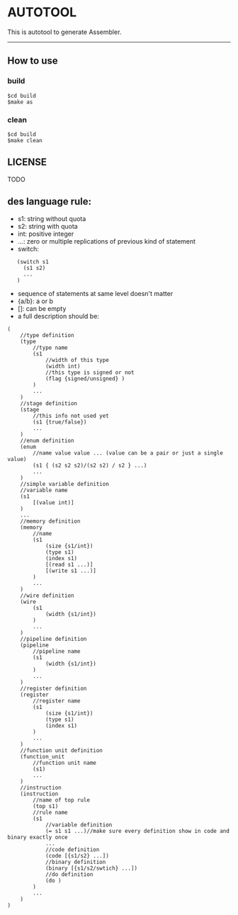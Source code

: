 AUTOTOOL
===========================

This is autotool to generate Assembler.

--------------------------

## How to use

### build

```
$cd build
$make as
```

### clean

```
$cd build
$make clean
```

## LICENSE

TODO


## des language rule:
* s1: string without quota
* s2: string with quota
* int: positive integer
* ...: zero or multiple replications of previous kind of statement
* switch:

```
   (switch s1
     (s1 s2)
     ...
   )
```

* sequence of statements at same level doesn't matter
* {a/b}: a or b
* []: can be empty
* a full description should be:

```
(
	//type definition  
	(type  
		//type name
		(s1
			//width of this type
			(width int)
			//this type is signed or not
			(flag {signed/unsigned} )
		)  
		...  
	)  
	//stage definition
	(stage  
		//this info not used yet
		(s1 {true/false})  
		...  
	)  
	//enum definition
	(enum  
		//name value value ... (value can be a pair or just a single value)
		(s1 { (s2 s2 s2)/(s2 s2) / s2 } ...)  
		...  
	)  
	//simple variable definition
	//variable name
	(s1  
		[(value int)]  
	)
	...
	//memory definition
	(memory
		//name
		(s1
			(size {s1/int})
			(type s1)
			(index s1)
			[(read s1 ...)]
			[(write s1 ...)]
    	)
    	...
  	)
	//wire definition
	(wire
		(s1
			(width {s1/int})
		)
		...
	)
	//pipeline definition
	(pipeline
		//pipeline name
		(s1
			(width {s1/int})
		)
		...
	)
	//register definition
	(register
		//register name
		(s1
			(size {s1/int})
			(type s1)
			(index s1)
		)
		...
	)
	//function unit definition
	(function_unit
		//function unit name
		(s1)
		...
	)
	//instruction
	(instruction
		//name of top rule
		(top s1)
		//rule name
		(s1
			//variable definition
			(= s1 s1 ...)//make sure every definition show in code and binary exactly once
			...
			//code definition
			(code [{s1/s2} ...])
			//binary definition
			(binary [{s1/s2/swtich} ...])
			//do definition
			(do )
		)
		...
	)
)
```
